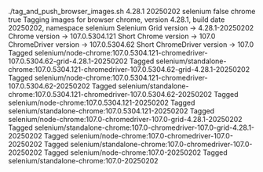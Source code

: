 ./tag_and_push_browser_images.sh 4.28.1 20250202 selenium false chrome true
Tagging images for browser chrome, version 4.28.1, build date 20250202, namespace selenium
Selenium Grid version -> 4.28.1-20250202
Chrome version -> 107.0.5304.121
Short Chrome version -> 107.0
ChromeDriver version -> 107.0.5304.62
Short ChromeDriver version -> 107.0
Tagged selenium/node-chrome:107.0.5304.121-chromedriver-107.0.5304.62-grid-4.28.1-20250202
Tagged selenium/standalone-chrome:107.0.5304.121-chromedriver-107.0.5304.62-grid-4.28.1-20250202
Tagged selenium/node-chrome:107.0.5304.121-chromedriver-107.0.5304.62-20250202
Tagged selenium/standalone-chrome:107.0.5304.121-chromedriver-107.0.5304.62-20250202
Tagged selenium/node-chrome:107.0.5304.121-20250202
Tagged selenium/standalone-chrome:107.0.5304.121-20250202
Tagged selenium/node-chrome:107.0-chromedriver-107.0-grid-4.28.1-20250202
Tagged selenium/standalone-chrome:107.0-chromedriver-107.0-grid-4.28.1-20250202
Tagged selenium/node-chrome:107.0-chromedriver-107.0-20250202
Tagged selenium/standalone-chrome:107.0-chromedriver-107.0-20250202
Tagged selenium/node-chrome:107.0-20250202
Tagged selenium/standalone-chrome:107.0-20250202
